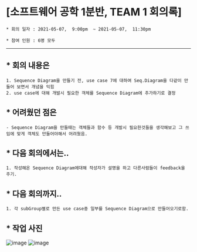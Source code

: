 

# [소프트웨어 공학 1분반,  TEAM 1 회의록]

```
* 회의 일자 : 2021-05-07,  9:00pm  ~ 2021-05-07,  11:30pm

* 참여 인원 : 6명 모두
```
---

## * 회의 내용은 

```
1. Sequence Diagram을 만들기 전, use case 7에 대하여 Seq.Diagram을 다같이 만들어 보면서 개념을 익힘
2. use case에 대해 개발시 필요한 객체를 Sequence Diagram에 추가하기로 결정

```

## * 어려웠던 점은

```
- Sequence Diagram을 만들때는 객체들과 함수 등 개발시 필요한것들을 생각해보고 그 쓰임에 맞게 객체도 만들어야해서 어려웠음.
```

## * 다음 회의에서는..

```
1. 작성해온 Sequence Diagram에대해 작성자가 설명을 하고 다른사람들이 feedback을 주기.

```

## * 다음 회의까지..

```
1. 각 subGroup별로 만든 use case중 일부를 Sequence Diagram으로 만들어오기로함.

```


## * 작업 사진 
![image](https://user-images.githubusercontent.com/33653264/117671759-1bae4e00-b1e4-11eb-99e8-dc132929a14d.png)
![image](https://user-images.githubusercontent.com/33653264/117671651-fd485280-b1e3-11eb-914d-651683c538fb.png)



